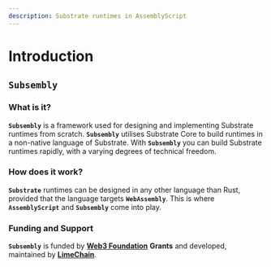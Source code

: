 ```yaml
---
description: Substrate runtimes in AssemblyScript
---
```


# Introduction

## `Subsembly`

### What is it?

**`Subsembly`** is a framework used for designing and implementing Substrate runtimes from scratch. **`Subsembly`** utilises Substrate Core to build runtimes in a non-native language of Substrate. With **`Subsembly`** you can build Substrate runtimes rapidly, with a varying degrees of technical freedom.

### How does it work?

**`Substrate`** runtimes can be designed in any other language than Rust, provided that the language targets **`WebAssembly`**. This is where **`AssemblyScript`** and **`Subsembly`** come into play.

### Funding and Support

**`Subsembly`** is funded by [**Web3 Foundation**](https://web3.foundation) **Grants** and developed, maintained by [**LimeChain**](https://limechain.tech).



